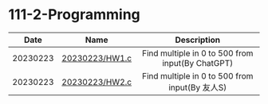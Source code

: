 # 111-2-Programming

| Date     | Name                | Description                                      |
| :------: | :-----------------: | :----------------------------------------------: |
| 20230223 | [20230223/HW1.c][1] | Find multiple in 0 to 500 from input(By ChatGPT) |
| 20230223 | [20230223/HW2.c][2] | Find multiple in 0 to 500 from input(By 友人S)   |

[1]: /20230223/HW1.c "Find multiple in 0 to 500 from input(By ChatGPT)"
[2]: /20230223/HW2.c "Find multiple in 0 to 500 from input(By 友人S)"

